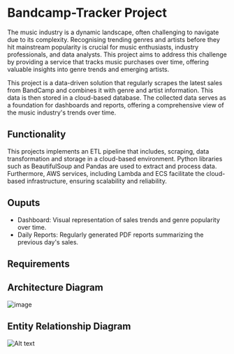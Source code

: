 # Bandcamp-Tracker Project

The music industry is a dynamic landscape, often challenging to navigate due to its complexity. Recognising trending genres and artists before they hit mainstream popularity is crucial for music enthusiasts, industry professionals, and data analysts. This project aims to address this challenge by providing a service that tracks music purchases over time, offering valuable insights into genre trends and emerging artists.

This project is a data-driven solution that regularly scrapes the latest sales from BandCamp and combines it with genre and artist information. This data is then stored in a cloud-based database. The collected data serves as a foundation for dashboards and reports, offering a comprehensive view of the music industry's trends over time.

## Functionality

This projects implements an ETL pipeline that includes, scraping, data transformation and storage in a cloud-based environment. Python libraries such as BeautifulSoup and Pandas are used to extract and process data. Furthermore, AWS services, including Lambda and ECS facilitate the cloud-based infrastructure, ensuring scalability and reliability.

## Ouputs

- Dashboard: Visual representation of sales trends and genre popularity over time.
- Daily Reports: Regularly generated PDF reports summarizing the previous day's sales.

## Requirements

## Architecture Diagram

![image](https://drive.google.com/file/d/14G0h3gXS597q6ewJRbxL1AZ4jmSwr31F/view?usp=sharing)


## Entity Relationship Diagram

![Alt text](https://drawsql.app/teams/ishikas-team/diagrams/bandcamp-tracker)
